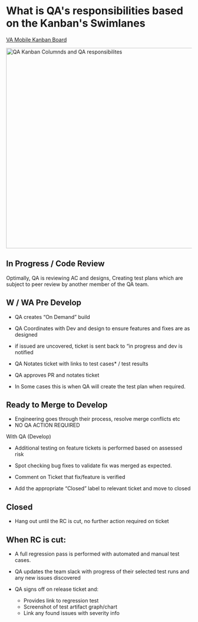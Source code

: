 # What is QA's responsibilities based on the Kanban's Swimlanes  

[VA Mobile Kanban Board](https://app.zenhub.com/workspaces/va-mobile-60f1a34998bc75000f2a489f/board)

<img width="545" alt="QA Kanban Columnds and QA responsibilites" src="https://github.com/department-of-veterans-affairs/va.gov-team/assets/116006847/72ba2eba-f000-49a8-aa69-5af522a6944b">


## In Progress / Code Review 
Optimally, QA is reviewing AC and designs, Creating test plans which are subject to peer review by another member of the QA team.



## W / WA Pre Develop
-  QA creates “On Demand” build

- QA Coordinates with Dev and design to ensure features and fixes are as designed

- if issued are uncovered, ticket is sent back to “in progress and dev is notified

- QA Notates ticket with links to test cases* / test results

- QA approves PR and notates ticket

- In Some cases this is when QA will create the test plan when required.


## Ready to Merge to Develop
- Engineering goes through their process, resolve merge conflicts etc
- NO QA ACTION REQUIRED

With QA (Develop)
- Additional testing on feature tickets is performed based on assessed risk

- Spot checking bug fixes to validate fix was merged as expected.

- Comment on Ticket that fix/feature is verified


 - Add the appropriate “Closed” label to relevant ticket and move to closed



## Closed
- Hang out until the RC is cut, no further action required on ticket



## When RC is cut:
- A full regression pass is performed with automated and manual test cases.

- QA updates the team slack with progress of their selected test runs and any new issues discovered


- QA signs off on release ticket and:
	- Provides link to regression test
	- Screenshot of test artifact graph/chart
	- Link any found issues with severity info
